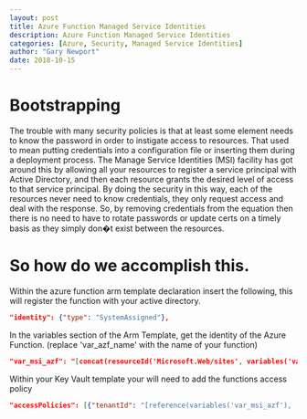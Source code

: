 ```yaml
---
layout: post
title: Azure Function Managed Service Identities
description: Azure Function Managed Service Identities
categories: [Azure, Security, Managed Service Identities]
author: "Gary Newport"
date: 2018-10-15
---
```


# Bootstrapping
The trouble with many security policies is that at least some element needs to know the password in order to instigate access to resources. That used to mean putting credentials into a configuration file or inserting them during a deployment process. The Manage Service Identities (MSI) facility has got around this by allowing all your resources to register a service principal with Active Directory, and then each resource grants the desired level of access to that service principal. By doing the security in this way, each of the resources never need to know credentials, they only request access and deal with the response. So, by removing credentials from the equation then there is no need to have to rotate passwords or update certs on a timely basis as they simply don�t exist between the resources.

# So how do we accomplish this.
Within the azure function arm template declaration insert the following, this will register the function with your active directory.

```json
"identity": {"type": "SystemAssigned"},
```

In the variables section of the Arm Template, get the identity of the Azure Function. (replace 'var_azf_name' with the name of your function)

```json
"var_msi_azf": "[concat(resourceId('Microsoft.Web/sites', variables('var_azf_name')),'/providers/Microsoft.ManagedIdentity/Identities/default')]"
```

Within your Key Vault template your will need to add the functions access policy

```json
"accessPolicies": [{"tenantId": "[reference(variables('var_msi_azf'), '2015-08-31-PREVIEW').tenantId]","objectId": "[reference(variables('var_msi_azf'), '2015-08-31-PREVIEW').principalId]","permissions": {"certificates": ["get"],"keys": ["get"],"secrets": ["get"]}}}]
```
